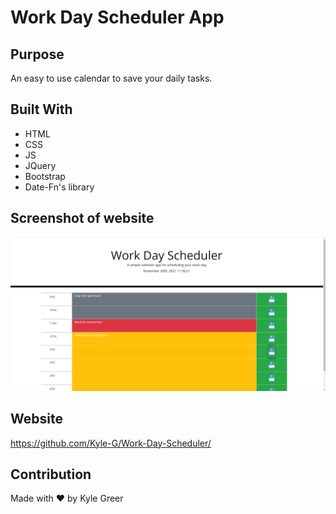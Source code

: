 # Work Day Scheduler App

## Purpose
An easy to use calendar to save your daily tasks.

## Built With
* HTML
* CSS
* JS
* JQuery
* Bootstrap
* Date-Fn's library

## Screenshot of website
![Password Generator](/assets/images/work-day.png "Work Day Scheduler")

## Website
https://github.com/Kyle-G/Work-Day-Scheduler/

## Contribution
Made with ❤️ by Kyle Greer